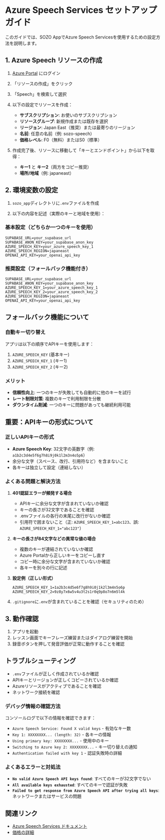 # Azure Speech Services セットアップガイド

このガイドでは、SOZO AppでAzure Speech Servicesを使用するための設定方法を説明します。

## 1. Azure Speech リソースの作成

1. [Azure Portal](https://portal.azure.com) にログイン
2. 「リソースの作成」をクリック
3. 「Speech」を検索して選択
4. 以下の設定でリソースを作成：
   - **サブスクリプション**: お使いのサブスクリプション
   - **リソースグループ**: 新規作成または既存を選択
   - **リージョン**: Japan East（推奨）または最寄りのリージョン
   - **名前**: 任意の名前（例: sozo-speech）
   - **価格レベル**: F0（無料）またはS0（標準）

5. 作成完了後、リソースに移動して「キーとエンドポイント」から以下を取得：
   - **キー1** と **キー2**（両方をコピー推奨）
   - **場所/地域**（例: japaneast）

## 2. 環境変数の設定

1. `sozo_app`ディレクトリに`.env`ファイルを作成

2. 以下の内容を記述（実際のキーと地域を使用）：

### 基本設定（どちらか一つのキーを使用）
```
SUPABASE_URL=your_supabase_url
SUPABASE_ANON_KEY=your_supabase_anon_key
AZURE_SPEECH_KEY=your_azure_speech_key_1
AZURE_SPEECH_REGION=japaneast
OPENAI_API_KEY=your_openai_api_key
```

### 推奨設定（フォールバック機能付き）
```
SUPABASE_URL=your_supabase_url
SUPABASE_ANON_KEY=your_supabase_anon_key
AZURE_SPEECH_KEY_1=your_azure_speech_key_1
AZURE_SPEECH_KEY_2=your_azure_speech_key_2
AZURE_SPEECH_REGION=japaneast
OPENAI_API_KEY=your_openai_api_key
```

## フォールバック機能について

### 自動キー切り替え
アプリは以下の順序でAPIキーを使用します：
1. `AZURE_SPEECH_KEY` (基本キー)
2. `AZURE_SPEECH_KEY_1` (キー1)
3. `AZURE_SPEECH_KEY_2` (キー2)

### メリット
- **信頼性向上**: 一つのキーが失敗しても自動的に他のキーを試行
- **レート制限対策**: 複数のキーで利用制限を分散
- **ダウンタイム削減**: 一つのキーに問題があっても継続利用可能

## 重要：APIキーの形式について

### 正しいAPIキーの形式
- **Azure Speech Key**: 32文字の英数字（例: `a1b2c3d4e5f6g7h8i9j0k1l2m3n4o5p6`）
- 余分な文字（スペース、改行、引用符など）を含まないこと
- 各キーは独立して設定（連結しない）

### よくある問題と解決方法

1. **401認証エラーが頻発する場合**
   - APIキーに余分な文字が含まれていないか確認
   - キーの長さが32文字であることを確認
   - .envファイルの各行の末尾に改行がないか確認
   - 引用符で囲まないこと（正: `AZURE_SPEECH_KEY_1=abc123`、誤: `AZURE_SPEECH_KEY_1="abc123"`）

2. **キーの長さが84文字などの異常な値の場合**
   - 複数のキーが連結されていないか確認
   - Azure Portalから正しいキーをコピーし直す
   - コピー時に余分な文字が含まれていないか確認
   - 各キーを別々の行に記述

3. **設定例（正しい形式）**
   ```
   AZURE_SPEECH_KEY_1=1a2b3c4d5e6f7g8h9i0j1k2l3m4n5o6p
   AZURE_SPEECH_KEY_2=9z8y7x6w5v4u3t2s1r0q9p8o7n6m5l4k
   ```

4. `.gitignore`に`.env`が含まれていることを確認（セキュリティのため）

## 3. 動作確認

1. アプリを起動
2. レッスン画面でキーフレーズ練習またはダイアログ練習を開始
3. 録音ボタンを押して発音評価が正常に動作することを確認

## トラブルシューティング

- `.env`ファイルが正しく作成されているか確認
- APIキーとリージョンが正しくコピーされているか確認
- Azureリソースがアクティブであることを確認
- ネットワーク接続を確認

### デバッグ情報の確認方法

コンソールログで以下の情報を確認できます：
- `Azure Speech Service: Found X valid keys` - 有効なキー数
- `Key 1: XXXXXXXX... (length: 32)` - 各キーの情報
- `Using primary key: XXXXXXXX...` - 使用中のキー
- `Switching to Azure key 2: XXXXXXXX...` - キー切り替えの通知
- `Authentication failed with key 1` - 認証失敗時の詳細

### よくあるエラーと対処法

- **`No valid Azure Speech API keys found`**: すべてのキーが32文字でない
- **`All available keys exhausted`**: すべてのキーで認証が失敗
- **`Failed to get response from Azure Speech API after trying all keys`**: ネットワークまたはサービスの問題

## 関連リンク

- [Azure Speech Services ドキュメント](https://docs.microsoft.com/ja-jp/azure/cognitive-services/speech-service/)
- [価格の詳細](https://azure.microsoft.com/ja-jp/pricing/details/cognitive-services/speech-services/) 